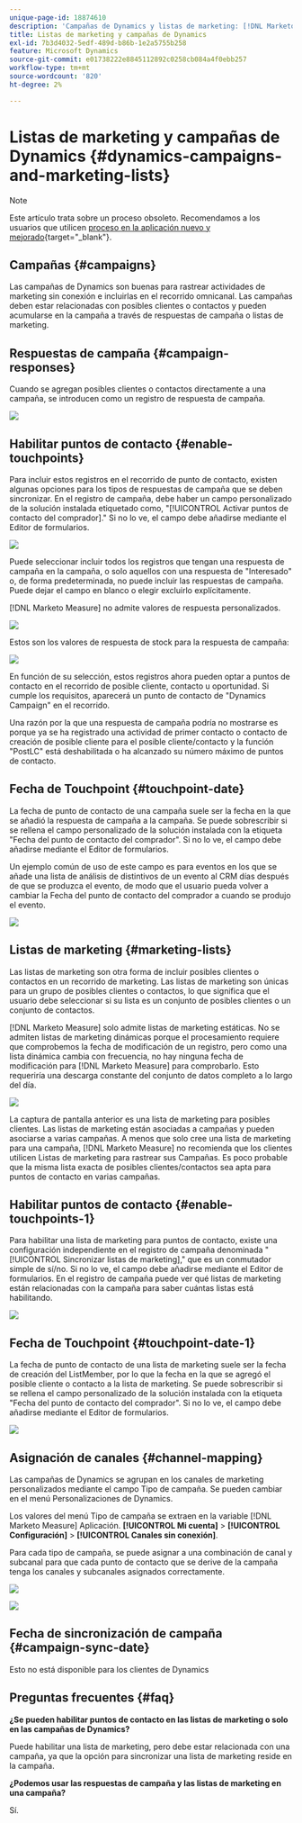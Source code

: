 ```yaml
---
unique-page-id: 18874610
description: 'Campañas de Dynamics y listas de marketing: [!DNL Marketo Measure] - Documentación del producto'
title: Listas de marketing y campañas de Dynamics
exl-id: 7b3d4032-5edf-489d-b86b-1e2a5755b258
feature: Microsoft Dynamics
source-git-commit: e01738222e8845112892c0258cb084a4f0ebb257
workflow-type: tm+mt
source-wordcount: '820'
ht-degree: 2%

---
```


# Listas de marketing y campañas de Dynamics {#dynamics-campaigns-and-marketing-lists}

>[!NOTE]
>
>Este artículo trata sobre un proceso obsoleto. Recomendamos a los usuarios que utilicen [proceso en la aplicación nuevo y mejorado](/help/channel-tracking-and-setup/offline-channels/custom-campaign-sync.md){target="_blank"}.

## Campañas {#campaigns}

Las campañas de Dynamics son buenas para rastrear actividades de marketing sin conexión e incluirlas en el recorrido omnicanal. Las campañas deben estar relacionadas con posibles clientes o contactos y pueden acumularse en la campaña a través de respuestas de campaña o listas de marketing.

## Respuestas de campaña {#campaign-responses}

Cuando se agregan posibles clientes o contactos directamente a una campaña, se introducen como un registro de respuesta de campaña.

![](assets/1.png)

## Habilitar puntos de contacto {#enable-touchpoints}

Para incluir estos registros en el recorrido de punto de contacto, existen algunas opciones para los tipos de respuestas de campaña que se deben sincronizar. En el registro de campaña, debe haber un campo personalizado de la solución instalada etiquetado como, &quot;[!UICONTROL Activar puntos de contacto del comprador].&quot; Si no lo ve, el campo debe añadirse mediante el Editor de formularios.

![](assets/2.png)

Puede seleccionar incluir todos los registros que tengan una respuesta de campaña en la campaña, o solo aquellos con una respuesta de &quot;Interesado&quot; o, de forma predeterminada, no puede incluir las respuestas de campaña. Puede dejar el campo en blanco o elegir excluirlo explícitamente.

[!DNL Marketo Measure] no admite valores de respuesta personalizados.

![](assets/3.png)

Estos son los valores de respuesta de stock para la respuesta de campaña:

![](assets/4.png)

En función de su selección, estos registros ahora pueden optar a puntos de contacto en el recorrido de posible cliente, contacto u oportunidad. Si cumple los requisitos, aparecerá un punto de contacto de &quot;Dynamics Campaign&quot; en el recorrido.

Una razón por la que una respuesta de campaña podría no mostrarse es porque ya se ha registrado una actividad de primer contacto o contacto de creación de posible cliente para el posible cliente/contacto y la función &quot;PostLC&quot; está deshabilitada o ha alcanzado su número máximo de puntos de contacto.

## Fecha de Touchpoint {#touchpoint-date}

La fecha de punto de contacto de una campaña suele ser la fecha en la que se añadió la respuesta de campaña a la campaña. Se puede sobrescribir si se rellena el campo personalizado de la solución instalada con la etiqueta &quot;Fecha del punto de contacto del comprador&quot;. Si no lo ve, el campo debe añadirse mediante el Editor de formularios.

Un ejemplo común de uso de este campo es para eventos en los que se añade una lista de análisis de distintivos de un evento al CRM días después de que se produzca el evento, de modo que el usuario pueda volver a cambiar la Fecha del punto de contacto del comprador a cuando se produjo el evento.

![](assets/5.png)

## Listas de marketing {#marketing-lists}

Las listas de marketing son otra forma de incluir posibles clientes o contactos en un recorrido de marketing. Las listas de marketing son únicas para un grupo de posibles clientes o contactos, lo que significa que el usuario debe seleccionar si su lista es un conjunto de posibles clientes o un conjunto de contactos.

[!DNL Marketo Measure] solo admite listas de marketing estáticas. No se admiten listas de marketing dinámicas porque el procesamiento requiere que comprobemos la fecha de modificación de un registro, pero como una lista dinámica cambia con frecuencia, no hay ninguna fecha de modificación para [!DNL Marketo Measure] para comprobarlo. Esto requeriría una descarga constante del conjunto de datos completo a lo largo del día.

![](assets/6.png)

La captura de pantalla anterior es una lista de marketing para posibles clientes. Las listas de marketing están asociadas a campañas y pueden asociarse a varias campañas. A menos que solo cree una lista de marketing para una campaña, [!DNL Marketo Measure] no recomienda que los clientes utilicen Listas de marketing para rastrear sus Campañas. Es poco probable que la misma lista exacta de posibles clientes/contactos sea apta para puntos de contacto en varias campañas.

## Habilitar puntos de contacto {#enable-touchpoints-1}

Para habilitar una lista de marketing para puntos de contacto, existe una configuración independiente en el registro de campaña denominada &quot;[!UICONTROL Sincronizar listas de marketing],&quot; que es un conmutador simple de sí/no. Si no lo ve, el campo debe añadirse mediante el Editor de formularios. En el registro de campaña puede ver qué listas de marketing están relacionadas con la campaña para saber cuántas listas está habilitando.

![](assets/7.png)

## Fecha de Touchpoint {#touchpoint-date-1}

La fecha de punto de contacto de una lista de marketing suele ser la fecha de creación del ListMember, por lo que la fecha en la que se agregó el posible cliente o contacto a la lista de marketing. Se puede sobrescribir si se rellena el campo personalizado de la solución instalada con la etiqueta &quot;Fecha del punto de contacto del comprador&quot;. Si no lo ve, el campo debe añadirse mediante el Editor de formularios.

![](assets/8.png)

## Asignación de canales {#channel-mapping}

Las campañas de Dynamics se agrupan en los canales de marketing personalizados mediante el campo Tipo de campaña. Se pueden cambiar en el menú Personalizaciones de Dynamics.

Los valores del menú Tipo de campaña se extraen en la variable [!DNL Marketo Measure] Aplicación. **[!UICONTROL Mi cuenta]** > **[!UICONTROL Configuración]** > **[!UICONTROL Canales sin conexión]**.

Para cada tipo de campaña, se puede asignar a una combinación de canal y subcanal para que cada punto de contacto que se derive de la campaña tenga los canales y subcanales asignados correctamente.

![](assets/9.png)

![](assets/10.png)

## Fecha de sincronización de campaña {#campaign-sync-date}

Esto no está disponible para los clientes de Dynamics

## Preguntas frecuentes {#faq}

**¿Se pueden habilitar puntos de contacto en las listas de marketing o solo en las campañas de Dynamics?**

Puede habilitar una lista de marketing, pero debe estar relacionada con una campaña, ya que la opción para sincronizar una lista de marketing reside en la campaña.

**¿Podemos usar las respuestas de campaña y las listas de marketing en una campaña?**

Sí.
